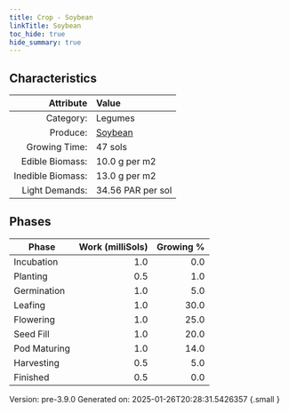 ```yaml
---
title: Crop - Soybean
linkTitle: Soybean
toc_hide: true
hide_summary: true
---
```


## Characteristics

| Attribute      | Value |
|--------:|:------|
|Category:|Legumes|
|Produce:|[Soybean](/docs/definitions/resource/soybean)|
|Growing Time:|47 sols|
|Edible Biomass:|10.0 g per m2|
|Inedible Biomass:|13.0 g per m2|
|Light Demands:|34.56 PAR per sol|

## Phases

| Phase           | Work (milliSols) | Growing % |
|-----------|------:|--------:|
|Incubation|1.0|0.0|
|Planting|0.5|1.0|
|Germination|1.0|5.0|
|Leafing|1.0|30.0|
|Flowering|1.0|25.0|
|Seed Fill|1.0|20.0|
|Pod Maturing|1.0|14.0|
|Harvesting|0.5|5.0|
|Finished|0.5|0.0|

Version: pre-3.9.0 Generated on: 2025-01-26T20:28:31.5426357
{.small }